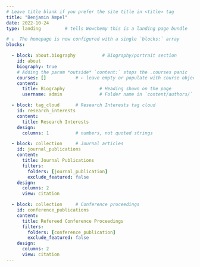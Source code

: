 ```yaml
---
# Leave title blank if you prefer the site title in <title> tag
title: "Benjamin Ampel"
date: 2022-10-24
type: landing         # tells Wowchemy this is a landing page bundle

# ↓  The homepage is now configured with a single `blocks:` array
blocks:

  - block: about.biography          # Biography/portrait section
    id: about
    biography: true
    # Adding the param *outside* `content:` stops the .courses panic
    courses: []           # ← leave empty or populate with course objects
    content:
      title: Biography             # Heading shown on the page
      username: admin              # Folder name in `content/authors/`

  - block: tag_cloud      # Research Interests tag cloud
    id: research_interests
    content:
      title: Research Interests
    design:
      columns: 1          # numbers, not quoted strings

  - block: collection     # Journal articles
    id: journal_publications
    content:
      title: Journal Publications
      filters:
        folders: [journal_publication]
        exclude_featured: false
    design:
      columns: 2
      view: citation

  - block: collection     # Conference proceedings
    id: conference_publications
    content:
      title: Refereed Conference Proceedings
      filters:
        folders: [conference_publication]
        exclude_featured: false
    design:
      columns: 2
      view: citation
---
```

